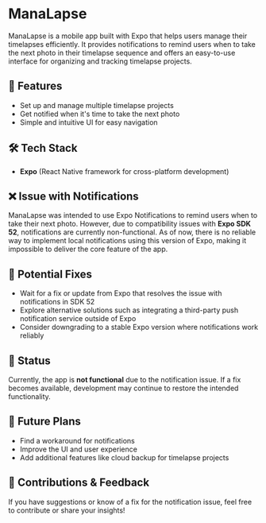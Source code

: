 # ManaLapse

ManaLapse is a mobile app built with Expo that helps users manage their timelapses efficiently. It provides notifications to remind users when to take the next photo in their timelapse sequence and offers an easy-to-use interface for organizing and tracking timelapse projects.

## 🚀 Features

- Set up and manage multiple timelapse projects
- Get notified when it's time to take the next photo
- Simple and intuitive UI for easy navigation

## 🛠️ Tech Stack

- **Expo** (React Native framework for cross-platform development)

## ❌ Issue with Notifications

ManaLapse was intended to use Expo Notifications to remind users when to take their next photo. However, due to compatibility issues with **Expo SDK 52**, notifications are currently non-functional. As of now, there is no reliable way to implement local notifications using this version of Expo, making it impossible to deliver the core feature of the app.

## 🔧 Potential Fixes

- Wait for a fix or update from Expo that resolves the issue with notifications in SDK 52
- Explore alternative solutions such as integrating a third-party push notification service outside of Expo
- Consider downgrading to a stable Expo version where notifications work reliably

## 📝 Status

Currently, the app is **not functional** due to the notification issue. If a fix becomes available, development may continue to restore the intended functionality.

## 📌 Future Plans

- Find a workaround for notifications
- Improve the UI and user experience
- Add additional features like cloud backup for timelapse projects

## 📩 Contributions & Feedback

If you have suggestions or know of a fix for the notification issue, feel free to contribute or share your insights!

